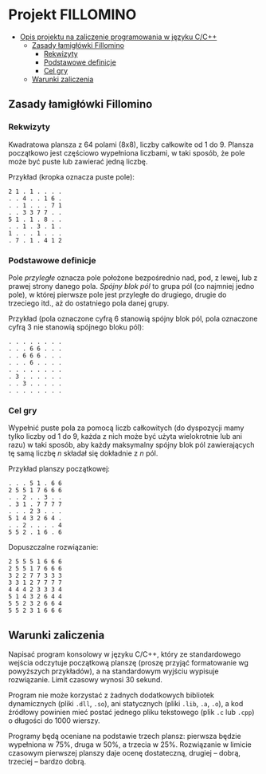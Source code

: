 # Projekt FILLOMINO

- [Opis projektu na zaliczenie programowania w języku C/C++](#projekt-fillomino)
  - [Zasady łamigłówki Fillomino](#zasady-łamigłówki-fillomino)
    - [Rekwizyty](#rekwizyty)
    - [Podstawowe definicje](#podstawowe-definicje)
    - [Cel gry](#cel-gry)
  - [Warunki zaliczenia](#warunki-zaliczenia)

## Zasady łamigłówki Fillomino

### Rekwizyty

Kwadratowa plansza z 64 polami (8x8), liczby całkowite od 1 do 9. Plansza początkowo jest częściowo wypełniona liczbami, w taki sposób, że pole może być puste lub zawierać jedną liczbę.

Przykład (kropka oznacza puste pole):
```
2 1 . 1 . . . .
. . 4 . . 1 6 .
. . 1 . . . 7 1
. . 3 3 7 7 . .
5 1 . 1 . 8 . .
. . 1 . 3 . 1 .
1 . . . 1 . . .
. 7 . 1 . 4 1 2
```

### Podstawowe definicje

Pole _przyległe_ oznacza pole położone bezpośrednio nad, pod, z lewej, lub z prawej strony danego pola. _Spójny blok pól_ to grupa pól (co najmniej jedno pole), w której pierwsze pole jest przyległe do drugiego, drugie do trzeciego itd., aż do ostatniego pola danej grupy.

Przykład (pola oznaczone cyfrą 6 stanowią spójny blok pól, pola oznaczone cyfrą 3 nie stanowią spójnego bloku pól):
```
. . . . . . . .
. . . 6 6 . . .
. . 6 6 6 . . .
. . . 6 . . . .
. . . . . . . .
. 3 . . . . . .
. . 3 . . . . .
. . . . . . . .
```

### Cel gry

Wypełnić puste pola za pomocą liczb całkowitych (do dyspozycji mamy tylko liczby od 1 do 9, każda z nich może być użyta wielokrotnie lub ani razu) w taki sposób, aby każdy maksymalny spójny blok pól zawierających tę samą liczbę _n_ składał się dokładnie z _n_ pól.

Przykład planszy początkowej:
```
. . . 5 1 . 6 6
2 5 5 1 7 6 6 6
. . 2 . . 3 . .
. 3 1 . 7 7 7 7
. . . 2 3 . . .
5 1 4 3 2 6 4 .
. . 2 . . . . 4
5 5 2 . 1 6 . 6
```

Dopuszczalne rozwiązanie:
```
2 5 5 5 1 6 6 6
2 5 5 1 7 6 6 6
3 2 2 7 7 3 3 3
3 3 1 2 7 7 7 7
4 4 4 2 3 3 3 4
5 1 4 3 2 6 4 4
5 5 2 3 2 6 6 4
5 5 2 3 1 6 6 6
```

## Warunki zaliczenia

Napisać program konsolowy w języku C/C++, który ze standardowego wejścia odczytuje początkową planszę (proszę przyjąć formatowanie wg powyższych przykładów), a na standardowym wyjściu wypisuje rozwiązanie. Limit czasowy wynosi 30 sekund.

Program nie może korzystać z żadnych dodatkowych bibliotek dynamicznych (pliki `.dll`, `.so`), ani statycznych (pliki `.lib`, `.a`, `.o`), a kod źródłowy powinien mieć postać jednego pliku tekstowego (plik `.c` lub `.cpp`) o długości do 1000 wierszy.

Programy będą oceniane na podstawie trzech plansz: pierwsza będzie wypełniona w 75%,
druga w 50%, a trzecia w 25%. Rozwiązanie w limicie czasowym pierwszej planszy daje ocenę dostateczną, drugiej – dobrą, trzeciej – bardzo dobrą.
